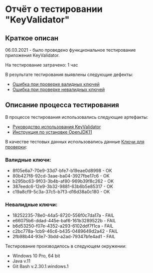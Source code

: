 # Отчёт о тестировании "KeyValidator"

## Краткое описан


06.03.2021 -  было проведено функциональное тестирование приложения KeyValidator.

На тестирование затрачено: 1 час

В результате тестирования выявлены следующие дефекты:
* [Ошибка при проверке валидных ключей](https://github.com/AlekGodunov/Java_1.1/issues/1)
* [Ошибка при проверке невалидных ключей](https://github.com/AlekGodunov/Java_1.1/issues/2)


## Описание процесса тестирования

В процессе тестирования использовались следующие артефакты:
* [Руководство использования KeyValidator](https://github.com/netology-code/javaqa-homeworks/blob/master/intro/user-manual.md)
* [Инструкция по установке OpenJDK11](https://github.com/netology-code/javaqa-homeworks/blob/master/intro/openjdk11-manual.md)


В качестве тестовых данных использовались данные [Ключи для проверки](https://github.com/netology-code/javaqa-homeworks/blob/master/intro/user-manual.md):

### Валидные ключи: 
* 8f05e6a7-70e9-33d7-bfe7-b19eae0d8998 - OK
* 80b427f8-92cd-3aae-ba04-3927fbe17c6 - OK
* b295bc63-9f03-3b4b-af80-969b39f8c262 - OK
* 387eedc6-12e9-3b32-9881-63b6b5e85317 - OK
* c19a8cf9-5c3a-37c5-b7f3-d16d38a0c180 - OK

### Невалидные ключи:

* 18252235-78e0-44a5-8720-556f0c7da17a - FAIL
* e66075b6-ddad-445e-baf6-161b3289522b - FAIL
* b6d53250-f07e-4352-a293-6102ddf7f1ca - FAIL
* c2bc778a-1cb9-46c6-b435-0489649d2a42 - FAIL
* 2fb98b44-93e7-3bdd-a2ad-79347bfe4ad1 - FAIL

Тестирование производилось в следующем окружении:
* Windows 10 Pro, 64 bit
* Java v.11
* Git Bash v.2.30.1.windows.1
